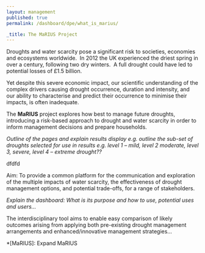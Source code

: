 ```yaml
---
layout: management
published: true
permalink: /dashboard/dpe/what_is_marius/

_title: The MaRIUS Project
---
```


Droughts and water scarcity pose a significant risk to societies, economies and ecosystems worldwide.  In 2012 the UK experienced the driest spring in over a century, following two dry winters.  A full drought could have led to potential losses of £1.5 billion.

Yet despite this severe economic impact, our scientific understanding of the complex drivers causing drought occurrence, duration and intensity, and our ability to characterise and predict their occurrence to minimise their impacts, is often inadequate.

The **MaRIUS** project explores how best to manage future droughts, introducing a risk-based approach to drought and water scarcity in order to inform management decisions and prepare households.

*Outline of the pages and explain results display e.g. outline the sub-set of droughts selected for use in results e.g. level 1 – mild, level 2 moderate, level 3, severe, level 4 – extreme drought??*

<div id="thing" class="extended row">
	dfdfd
</div>

Aim: To provide a common platform for the communication and exploration of the multiple impacts of water scarcity, the effectiveness of drought management options, and potential trade-offs, for a range of stakeholders. 

*Explain the dashboard: What is its purpose and how to use, potential uses and users…*

The interdisciplinary tool aims to enable easy comparison of likely outcomes arising from applying both pre-existing drought management arrangements and enhanced/innovative management strategies…

*[MaRIUS]: Expand MaRIUS